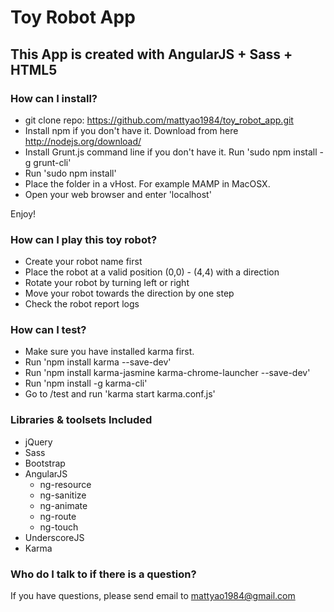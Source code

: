 # Toy Robot App

## This App is created with AngularJS + Sass + HTML5

### How can I install? ###

- git clone repo: https://github.com/mattyao1984/toy_robot_app.git
- Install npm if you don't have it. Download from here http://nodejs.org/download/
- Install Grunt.js command line if you don't have it.  Run 'sudo npm install -g grunt-cli'
- Run 'sudo npm install' 
- Place the folder in a vHost. For example MAMP in MacOSX.
- Open your web browser and enter 'localhost'

Enjoy!

### How can I play this toy robot? ###

- Create your robot name first
- Place the robot at a valid position (0,0) - (4,4) with a direction
- Rotate your robot by turning left or right
- Move your robot towards the direction by one step
- Check the robot report logs

### How can I test? ###

- Make sure you have installed karma first. 
- Run 'npm install karma --save-dev'
- Run 'npm install karma-jasmine karma-chrome-launcher --save-dev'
- Run 'npm install -g karma-cli'
- Go to /test and run 'karma start karma.conf.js'


### Libraries & toolsets Included ###

- jQuery
- Sass
- Bootstrap
- AngularJS
  - ng-resource
  - ng-sanitize
  - ng-animate
  - ng-route
  - ng-touch
- UnderscoreJS
- Karma

### Who do I talk to if there is a question? ###

If you have questions, please send email to mattyao1984@gmail.com
